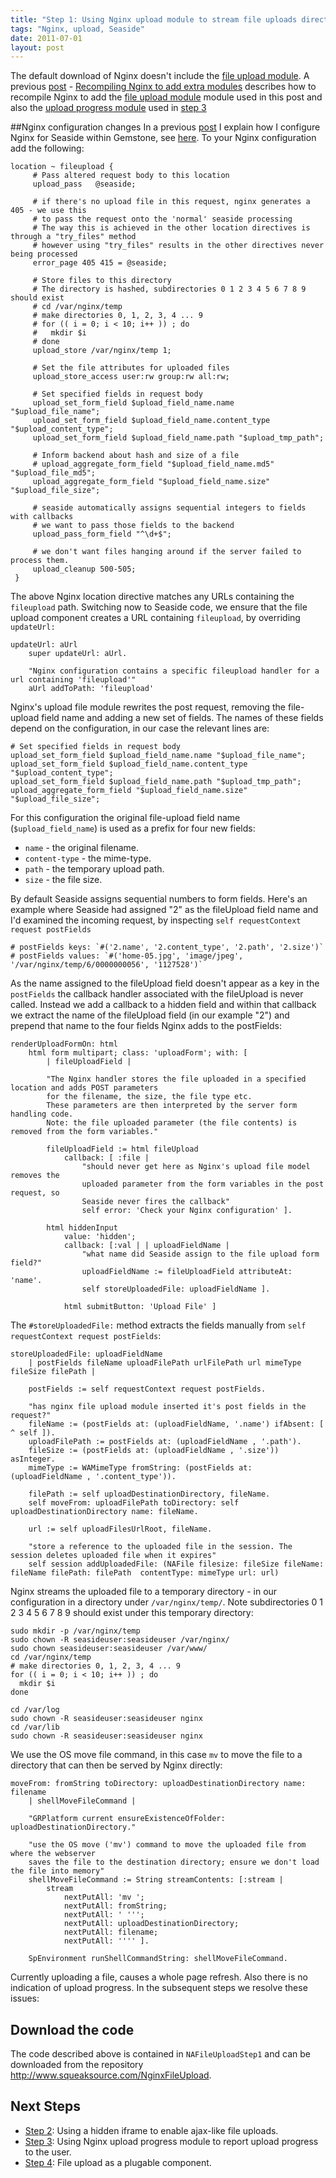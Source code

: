 ```yaml
---
title: "Step 1: Using Nginx upload module to stream file uploads directly to disk"
tags: "Nginx, upload, Seaside"
date: 2011-07-01
layout: post
---
```

The default download of Nginx doesn't include the [file upload module](http://www.grid.net.ru/nginx/upload.en.html). A previous  [post](/blog/compiling-nginx-to-add-extra-modules) - [Recompiling Nginx to add extra modules](/blog/compiling-nginx-to-add-extra-modules) describes how to recompile Nginx to add the [file upload module](http://www.grid.net.ru/nginx/upload.en.html) module used in this post and also the [upload progress module](http://wiki.nginx.org/NginxHttpUploadProgressModule) used in [step 3](File-upload-using-Nginx-and-Seaside---step-3) 

##Nginx configuration changes
In a previous [post](/blog/2011/01/02/Installing-Gemstone-on-an-Amazon-EC2-Linux-instance/#configuringNginx) I explain how I configure Nginx for Seaside within Gemstone, see [here](/blog/2011/01/02/Installing-Gemstone-on-an-Amazon-EC2-Linux-instance/#configuringNginx). To your Nginx configuration add the following:

```
location ~ fileupload {
     # Pass altered request body to this location
     upload_pass   @seaside;

     # if there's no upload file in this request, nginx generates a 405 - we use this
     # to pass the request onto the 'normal' seaside processing
     # The way this is achieved in the other location directives is through a "try_files" method
     # however using "try_files" results in the other directives never being processed
     error_page 405 415 = @seaside;

     # Store files to this directory
     # The directory is hashed, subdirectories 0 1 2 3 4 5 6 7 8 9 should exist
     # cd /var/nginx/temp
     # make directories 0, 1, 2, 3, 4 ... 9
     # for (( i = 0; i < 10; i++ )) ; do
     #   mkdir $i
     # done
     upload_store /var/nginx/temp 1;

     # Set the file attributes for uploaded files
     upload_store_access user:rw group:rw all:rw;

     # Set specified fields in request body
     upload_set_form_field $upload_field_name.name "$upload_file_name";
     upload_set_form_field $upload_field_name.content_type "$upload_content_type";
     upload_set_form_field $upload_field_name.path "$upload_tmp_path";

     # Inform backend about hash and size of a file
     # upload_aggregate_form_field "$upload_field_name.md5" "$upload_file_md5";
     upload_aggregate_form_field "$upload_field_name.size" "$upload_file_size";

     # seaside automatically assigns sequential integers to fields with callbacks
     # we want to pass those fields to the backend 
     upload_pass_form_field "^\d+$";

     # we don't want files hanging around if the server failed to process them.
     upload_cleanup 500-505;
 }
```

The above Nginx location directive matches any URLs containing the `fileupload` path. Switching now to Seaside code, we ensure that the file upload component creates a URL containing `fileupload`, by overriding `updateUrl:`

```Smalltalk
updateUrl: aUrl
	super updateUrl: aUrl.
	
	"Nginx configuration contains a specific fileupload handler for a url containing 'fileupload'"
	aUrl addToPath: 'fileupload'
```

Nginx's upload file module rewrites the post request, removing the file-upload field name and adding a new set of fields. The names of these fields depend on the configuration, in our case the relevant lines are:

```
# Set specified fields in request body
upload_set_form_field $upload_field_name.name "$upload_file_name";
upload_set_form_field $upload_field_name.content_type "$upload_content_type";
upload_set_form_field $upload_field_name.path "$upload_tmp_path";
upload_aggregate_form_field "$upload_field_name.size" "$upload_file_size";
```

For this configuration the original file-upload field name (`$upload_field_name`) is used as a prefix for four new fields:
* `name` - the original filename.
* `content-type` - the mime-type.
* `path` - the temporary upload path.
* `size` - the file size.

By default Seaside assigns sequential numbers to form fields. Here's an example where Seaside had assigned "2" as the fileUpload field name and I'd examined the incoming request, by inspecting `self requestContext request postFields`

```
# postFields keys: `#('2.name', '2.content_type', '2.path', '2.size')`
# postFields values: `#('home-05.jpg', 'image/jpeg', '/var/nginx/temp/6/0000000056', '1127528')`
```

As the name assigned to the fileUpload field doesn't appear as a key in the `postFields` the callback handler associated with the fileUpload is never called. Instead we add a callback to a hidden field and within that callback  we extract the name of the fileUpload field (in our example "2") and prepend that name to the four fields Nginx adds to the postFields:

```Smalltalk
renderUploadFormOn: html
	html form multipart; class: 'uploadForm'; with: [
		| fileUploadField |
		
		"The Nginx handler stores the file uploaded in a specified location and adds POST parameters
		for the filename, the size, the file type etc. 
		These parameters are then interpreted by the server form handling code.
		Note: the file uploaded parameter (the file contents) is removed from the form variables."
		
		fileUploadField := html fileUpload
			callback: [ :file | 
				"should never get here as Nginx's upload file model removes the
				uploaded parameter from the form variables in the post request, so
				Seaside never fires the callback"
				self error: 'Check your Nginx configuration' ].
			
		html hiddenInput
			value: 'hidden';
			callback: [:val | | uploadFieldName |
				"what name did Seaside assign to the file upload form field?"
				uploadFieldName := fileUploadField attributeAt: 'name'.
				self storeUploadedFile: uploadFieldName ].
					
        	html submitButton: 'Upload File' ]
```

The `#storeUploadedFile:` method extracts the fields manually from `self requestContext request postFields`:

```Smalltalk
storeUploadedFile: uploadFieldName
 	| postFields fileName uploadFilePath urlFilePath url mimeType fileSize filePath |

	postFields := self requestContext request postFields.

	"has nginx file upload module inserted it's post fields in the request?"
	fileName := (postFields at: (uploadFieldName, '.name') ifAbsent: [ ^ self ]).
	uploadFilePath := postFields at: (uploadFieldName , '.path').
	fileSize := (postFields at: (uploadFieldName , '.size')) asInteger.
	mimeType := WAMimeType fromString: (postFields at: (uploadFieldName , '.content_type')).

	filePath := self uploadDestinationDirectory, fileName.
	self moveFrom: uploadFilePath toDirectory: self uploadDestinationDirectory name: fileName. 
	
	url := self uploadFilesUrlRoot, fileName.		

	"store a reference to the uploaded file in the session. The session deletes uploaded file when it expires"
	self session addUploadedFile: (NAFile filesize: fileSize fileName: fileName filePath: filePath  contentType: mimeType url: url)
```

Nginx streams the uploaded file to a temporary directory - in our configuration in a directory under `/var/nginx/temp/`. Note subdirectories 0 1 2 3 4 5 6 7 8 9 should exist under this temporary directory:

```
sudo mkdir -p /var/nginx/temp
sudo chown -R seasideuser:seasideuser /var/nginx/
sudo chown seasideuser:seasideuser /var/www/
cd /var/nginx/temp
# make directories 0, 1, 2, 3, 4 ... 9
for (( i = 0; i < 10; i++ )) ; do
  mkdir $i
done

cd /var/log
sudo chown -R seasideuser:seasideuser nginx
cd /var/lib
sudo chown -R seasideuser:seasideuser nginx
```

We use the OS move file command, in this case `mv` to move the file to a directory that can then be served by Nginx directly:

```Smalltalk
moveFrom: fromString toDirectory: uploadDestinationDirectory name: filename
	| shellMoveFileCommand |
	
	"GRPlatform current ensureExistenceOfFolder: uploadDestinationDirectory."
	
	"use the OS move ('mv') command to move the uploaded file from where the webserver 
	saves the file to the destination directory; ensure we don't load the file into memory"
	shellMoveFileCommand := String streamContents: [:stream |
		stream 
			nextPutAll: 'mv ';
			nextPutAll: fromString;
			nextPutAll: ' ''';
			nextPutAll: uploadDestinationDirectory;
			nextPutAll: filename;
			nextPutAll: '''' ].
		
	SpEnvironment runShellCommandString: shellMoveFileCommand.
```

Currently uploading a file, causes a whole page refresh. Also there is no indication of upload progress. In the subsequent steps we resolve these issues:

## Download the code
The code described above is contained in `NAFileUploadStep1` and can be downloaded from the repository http://www.squeaksource.com/NginxFileUpload.

## Next Steps
* [Step 2](File-upload-using-Nginx-and-Seaside---step-2): Using a hidden iframe to enable ajax-like file uploads.
* [Step 3](File-upload-using-Nginx-and-Seaside---step-3): Using Nginx upload progress module to report upload progress to the user.
* [Step 4](Step-4-File-upload-as-a-plugable-component): File upload as a plugable component.

